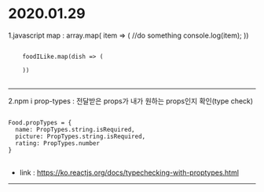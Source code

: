 2020.01.29
=============
1.javascript map : 
array.map( item => (
  //do something
  console.log(item);
))
<pre>
<code>
    foodILike.map(dish => (
      <Food name={dish.name} picture={dish.image} />
    ))
</code>
</pre>
-----------------------------------

2.npm i prop-types : 전달받은 props가 내가 원하는 props인지 확인(type check)
<pre>
<code>
Food.propTypes = {
  name: PropTypes.string.isRequired,
  picture: PropTypes.string.isRequired,
  rating: PropTypes.number
}
</code>
</pre>

* link : <https://ko.reactjs.org/docs/typechecking-with-proptypes.html>
-----------------------------------